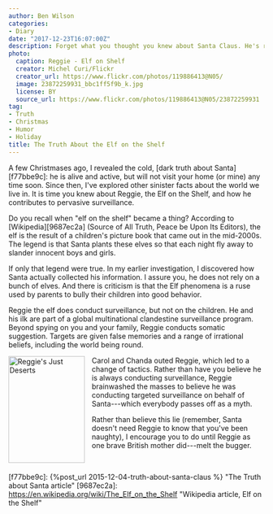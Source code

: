 ```yaml
---
author: Ben Wilson
categories:
- Diary
date: "2017-12-23T16:07:00Z"
description: Forget what you thought you knew about Santa Claus. He's real.
photo:
  caption: Reggie - Elf on Shelf
  creator: Michel Curi/Flickr
  creator_url: https://www.flickr.com/photos/119886413@N05/
  image: 23872259931_bbc1ff5f9b_k.jpg
  license: BY
  source_url: https://www.flickr.com/photos/119886413@N05/23872259931
tag:
- Truth
- Christmas
- Humor
- Holiday
title: The Truth About the Elf on the Shelf
---
```


A few Christmases ago, I revealed the cold, [dark truth about Santa][f77bbe9c]: he is alive and active, but will not visit your home (or mine) any time soon. Since then, I've explored other sinister facts about the world we live in. It is time you knew about Reggie, the Elf on the Shelf, and how he contributes to pervasive surveillance.

<!--more-->

 Do you recall when "elf on the shelf" became a thing? According to [Wikipedia][9687ec2a] (Source of All Truth, Peace be Upon Its Editors), the elf is the result of a children's picture book that came out in the mid-2000s. The legend is that Santa plants these elves so that each night fly away to slander innocent boys and girls.

If only that legend were true. In my earlier investigation, I discovered how Santa actually collected his information. I assure you, he does not rely on a bunch of elves. And there is criticism is that the Elf phenomena is a ruse used by parents to bully their children into good behavior.

Reggie the elf does conduct surveillance, but not on the children. He and his ilk are part of a global multinational clandestine surveillance program. Beyond spying on you and your family, Reggie conducts somatic suggestion. Targets are given false memories and a range of irrational beliefs, including the world being round.

<img title="Reggie's Just Deserts" src="https://d1czp97ry8if6j.cloudfront.net/images/articles/squares/pri_63859834.jpg" style='height:210px;width:150px; float:left; margin-right: 1em'>

Carol and Chanda outed Reggie, which led to a change of tactics. Rather than have you believe he is always conducting surveillance, Reggie brainwashed the masses to believe he was conducting targeted surveillance on behalf of Santa---which everybody passes off as a myth.

Rather than believe this lie (remember, Santa doesn't need Reggie to know that you've been naughty), I encourage you to do until Reggie as one brave British mother did---melt the bugger.

<br style="clear: both;">


[f77bbe9c]: {%post_url 2015-12-04-truth-about-santa-claus %} "The Truth about Santa article"
[9687ec2a]: https://en.wikipedia.org/wiki/The_Elf_on_the_Shelf "Wikipedia article, Elf on the Shelf"
